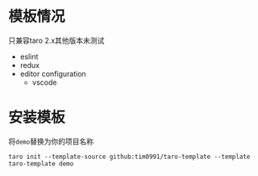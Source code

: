 # 模板情况
只兼容taro 2.x其他版本未测试

- eslint
- redux
- editor configuration
  - vscode
  



# 安装模板
将`demo`替换为你的项目名称
```shell
taro init --template-source github:tim0991/taro-template --template taro-template demo
```